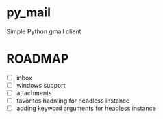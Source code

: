 # py_mail
Simple Python gmail client


# ROADMAP
- [ ] inbox
- [ ] windows support
- [ ] attachments
- [ ] favorites hadnling for headless instance
- [ ] adding keyword arguments for headless instance
